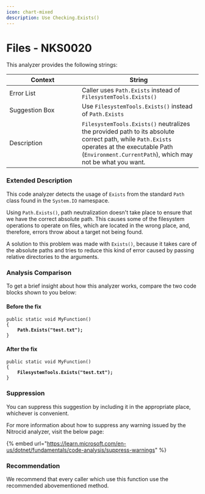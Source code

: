 ```yaml
---
icon: chart-mixed
description: Use Checking.Exists()
---
```


# Files - NKS0020

This analyzer provides the following strings:

<table><thead><tr><th width="174">Context</th><th>String</th></tr></thead><tbody><tr><td>Error List</td><td>Caller uses <code>Path.Exists</code> instead of <code>FilesystemTools.Exists()</code></td></tr><tr><td>Suggestion Box</td><td>Use <code>FilesystemTools.Exists()</code> instead of <code>Path.Exists</code></td></tr><tr><td>Description</td><td><code>FilesystemTools.Exists()</code> neutralizes the provided path to its absolute correct path, while <code>Path.Exists</code> operates at the executable Path (<code>Environment.CurrentPath</code>), which may not be what you want.</td></tr></tbody></table>

### Extended Description

This code analyzer detects the usage of `Exists` from the standard `Path` class found in the `System.IO` namespace.

Using `Path.Exists()`, path neutralization doesn't take place to ensure that we have the correct absolute path. This causes some of the filesystem operations to operate on files, which are located in the wrong place, and, therefore, errors throw about a target not being found.

A solution to this problem was made with `Exists()`, because it takes care of the absolute paths and tries to reduce this kind of error caused by passing relative directories to the arguments.

### Analysis Comparison

To get a brief insight about how this analyzer works, compare the two code blocks shown to you below:

#### Before the fix

<pre class="language-csharp" data-title="Somewhere in your mod code..." data-line-numbers><code class="lang-csharp">public static void MyFunction()
{
<strong>    Path.Exists("test.txt");
</strong>}
</code></pre>

#### After the fix

<pre class="language-csharp" data-title="Somewhere in your mod code..." data-line-numbers><code class="lang-csharp">public static void MyFunction()
{
<strong>    FilesystemTools.Exists("test.txt");
</strong>}
</code></pre>

### Suppression

You can suppress this suggestion by including it in the appropriate place, whichever is convenient.

For more information about how to suppress any warning issued by the Nitrocid analyzer, visit the below page:

{% embed url="https://learn.microsoft.com/en-us/dotnet/fundamentals/code-analysis/suppress-warnings" %}

### Recommendation

We recommend that every caller which use this function use the recommended abovementioned method.

